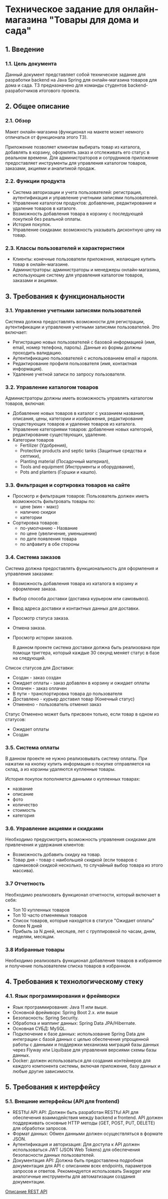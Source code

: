 # Техническое задание для онлайн-магазина "Товары для дома и сада"


## 1. Введение


### 1.1. Цель документа


Данный документ представляет собой техническое задание для разработки backend на Java Spring для онлайн-магазина товаров
для дома и сада. ТЗ предназначено для команды студентов backend-разработчиков итогового проекта.


## 2. Общее описание


### 2.1. Обзор


Макет онлайн-магазина (функционал на макете может немного отличаться от функционала этого ТЗ).

Приложение позволяет клиентам выбирать товар из каталога, добавлять в корзину, оформлять заказ и отслеживать его статус
в реальном времени. Для администраторов и сотрудников приложение предоставляет инструменты для управления каталогом
товаров, заказами, акциями и аналитикой продаж.


### 2.2. Функции продукта


- Система авторизации и учета пользователей: регистрация, аутентификация и управление учетными записями пользователей.
- Управление каталогом продуктов: добавление, редактирование и удаление товаров в каталоге.
- Возможность добавления товара в корзину с последующей покупкой без реальной оплаты.
- История покупок.
- Управление скидками: возможность указывать дисконтную цену на товар.


### 2.3. Классы пользователей и характеристики


- Клиенты: конечные пользователи приложения, желающие купить товар в онлайн-магазине.
- Администраторы: администраторы и менеджеры онлайн-магазина, использующие систему для управления каталогом товаров,
  заказами и акциями.


## 3. Требования к функциональности


### 3.1. Управление учетными записями пользователей


Система должна предоставлять возможности для регистрации, аутентификации и управления учетными записями пользователей.
Это включает:

- Регистрацию новых пользователей с базовой информацией (имя, email, номер телефона, пароль). Данные из формы должны
  проходить валидацию.
- Аутентификацию пользователей с использованием email и пароля.
- Редактирование профиля пользователя (имя, контактная информация).
- Удаление учетной записи по запросу пользователя.


### 3.2. Управление каталогом товаров


Администраторы должны иметь возможность управлять каталогом товаров, включая:

- Добавление новых товаров в каталог с указанием названия, описания, цены, категории и изображения, редактирование
  существующих товаров и удаление товаров из каталога.
- Управление категориями товаров: добавление новых категорий, редактирование существующих, удаление.
- Категории товаров
    - Fertilizer (Удобрения),
    - Protective products and septic tanks (Защитные средства и септики),
    - Planting material (Посадочный материал),
    - Tools and equipment (Инструменты и оборудование),
    - Pots and planters (Горшки и кашпо).


### 3.3. Фильтрация и сортировка товаров на сайте


- Просмотр и фильтрация товаров: Пользователь должен иметь возможность фильтровать товары по:
    - цене (мин - макс)
    - наличию скидки
    - категории
- Сортировка товаров:
    - по-умолчанию - Название
    - по цене (увеличение, уменьшение)
    - по дате появления товара
    - по алфавиту в обе стороны


### 3.4. Система заказов


Система должна предоставлять функциональность для оформления и управления заказами:

- Возможность добавления товара из каталога в корзину и оформление заказа.
- Выбор способа доставки (доставка курьером или самовывоз).
- Ввод адреса доставки и контактных данных для доставки.
- Просмотр статуса заказа.
- Отмена заказа.
- Просмотр истории заказов.

  В данном проекте система доставки должна быть реализована при помощи триггера, который каждые 30 секунд меняет статус
  в базе на следующий.

Список статусов для Доставки:

- Создан - заказ создан
- Ожидает оплаты - заказ добавлен в корзину и ожидает оплаты
- Оплачен - заказ оплачен
- В пути - транспортировка товара до пользователя
- Доставлено - курьер доставил товар (Конечный статус)
- Отменено - пользователь отменил заказ

Статус Отменено может быть присвоен только, если товар в одном из статусов:

- Ожидает оплаты
- Создан


### 3.5. Система оплаты


В данном проекте не нужно реализовывать систему оплаты. При нажатии на кнопку купить информация о покупке отправляется
на склад, а из корзины удаляются купленные товары.

История покупок пополняется данными о купленных товарах:
- название
- описание
- фото
- количество
- стоимость
- категория


### 3.6. Управление акциями и скидками


Необходимо предусмотреть возможность управления скидками для привлечения и удержания клиентов:
- Возможность добавить скидку на товар.
- Товар дня - товар с наибольшей скидкой (если товаров с одинаковой скидкой несколько, то случайный выбор товара из
этого массива).


### 3.7 Отчетность


Необходимо реализовать функционал отчетности, который включает в себя:
- Топ 10 купленных товаров
- Топ 10 часто отменяемых товаров
- Список товаров, которые находятся в статусе "Ожидает оплаты" более N дней
- Прибыль за N дней, месяцев, лет с группировкой по часам, дням, неделям, месяцам.


### 3.8 Избранные товары


Необходимо реализовать функционал добавления товаров в избранное и получение пользователем списка товаров в избранном.


## 4. Требования к технологическому стеку


   ### 4.1. Язык программирования и фреймворки


   - Язык программирования: Java 11 или выше.
   - Основной фреймворк: Spring Boot 2.x. или выше
   - Безопасность: Spring Security.
   - Обработка и маппинг данных: Spring Data JPA/Hibernate.
   - Основная СУБД: MySQL.
   - Подключение к базе данных: использование Spring Data для интеграции с базой данных с целью обеспечения упрощенной
   работы с данными и поддержки механизма миграций базы данных через Flyway или Liquibase для управления версиями схемы
   базы данных.
   - Docker: должен использоваться для создания контейнеров для каждого компонента системы, включая приложение, базу
   данных и любые другие зависимости.


## 5. Требования к интерфейсу


   ### 5.1. Внешние интерфейсы (API для frontend)


   - RESTful API API: Должен быть разработан RESTful API для обеспечения взаимодействия между backend и frontend. API
   должен поддерживать основные HTTP методы (GET, POST, PUT, DELETE) для обработки запросов.
   - Формат данных: Обмен данными должен осуществляться в формате JSON.
   - Аутентификация и авторизация: Для доступа к API должен использоваться JWT (JSON Web Tokens) для обеспечения
   безопасности данных пользователей.
   - Документация API: Должна быть предоставлена подробная документация для API с описанием всех endpoints, параметров
   запросов и ответов. Рекомендуется использовать Swagger или аналогичные инструменты для автоматизации создания
   документации.


[Описание REST API](https://confirmed-baron-2e5.notion.site/REST-API-f186cf63a46c4020b2237f73093922ab)
  